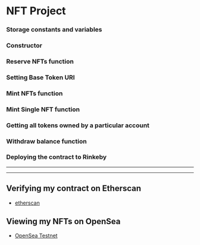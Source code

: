 # NFT Project


### Storage constants and variables
### Constructor
### Reserve NFTs function
### Setting Base Token URI
### Mint NFTs function
### Mint Single NFT function
### Getting all tokens owned by a particular account
### Withdraw balance function
### Deploying the contract to Rinkeby

---
---

## Verifying my contract on Etherscan

- [etherscan](https://rinkeby.etherscan.io/address/0x1a418a2a2459AC287BB1D2fAD2f536585Cc96b9D)

## Viewing my NFTs on OpenSea

- [OpenSea Testnet](https://testnets.opensea.io/collection/nft-maarouf-nl6s4rhqoz)
